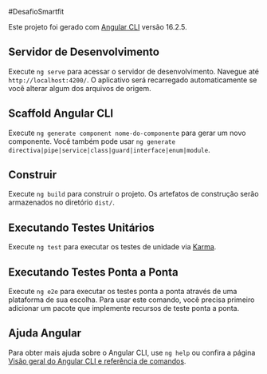 #DesafioSmartfit

Este projeto foi gerado com [Angular CLI](https://github.com/angular/angular-cli) versão 16.2.5.

## Servidor de Desenvolvimento

Execute `ng serve` para acessar o servidor de desenvolvimento. Navegue até `http://localhost:4200/`. O aplicativo será recarregado automaticamente se você alterar algum dos arquivos de origem.

## Scaffold Angular CLI

Execute `ng generate component nome-do-componente` para gerar um novo componente. Você também pode usar `ng generate directiva|pipe|service|class|guard|interface|enum|module`.

## Construir

Execute `ng build` para construir o projeto. Os artefatos de construção serão armazenados no diretório `dist/`.

## Executando Testes Unitários

Execute `ng test` para executar os testes de unidade via [Karma](https://karma-runner.github.io).

## Executando Testes Ponta a Ponta

Execute `ng e2e` para executar os testes ponta a ponta através de uma plataforma de sua escolha. Para usar este comando, você precisa primeiro adicionar um pacote que implemente recursos de teste ponta a ponta.

## Ajuda Angular

Para obter mais ajuda sobre o Angular CLI, use `ng help` ou confira a página [Visão geral do Angular CLI e referência de comandos](https://angular.io/cli).